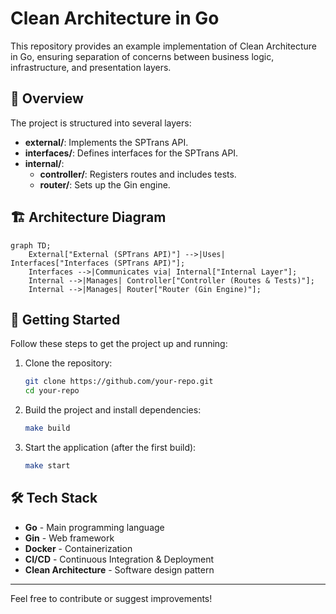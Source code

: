 # Clean Architecture in Go

This repository provides an example implementation of Clean Architecture in Go, ensuring separation of concerns between business logic, infrastructure, and presentation layers.

## 📌 Overview
The project is structured into several layers:

- **external/**: Implements the SPTrans API.
- **interfaces/**: Defines interfaces for the SPTrans API.
- **internal/**:
  - **controller/**: Registers routes and includes tests.
  - **router/**: Sets up the Gin engine.

## 🏗 Architecture Diagram
```mermaid
graph TD;
    External["External (SPTrans API)"] -->|Uses| Interfaces["Interfaces (SPTrans API)"];
    Interfaces -->|Communicates via| Internal["Internal Layer"];
    Internal -->|Manages| Controller["Controller (Routes & Tests)"];
    Internal -->|Manages| Router["Router (Gin Engine)"];
```

## 🚀 Getting Started
Follow these steps to get the project up and running:

1. Clone the repository:
   ```sh
   git clone https://github.com/your-repo.git
   cd your-repo
   ```
2. Build the project and install dependencies:
   ```sh
   make build
   ```
3. Start the application (after the first build):
   ```sh
   make start
   ```

## 🛠 Tech Stack
- **Go** - Main programming language
- **Gin** - Web framework
- **Docker** - Containerization
- **CI/CD** - Continuous Integration & Deployment
- **Clean Architecture** - Software design pattern

---
Feel free to contribute or suggest improvements!


